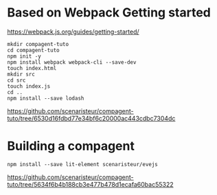 
# Based on Webpack Getting started

https://webpack.js.org/guides/getting-started/

```
mkdir compagent-tuto
cd compagent-tuto
npm init -y
npm install webpack webpack-cli --save-dev
touch index.html
mkdir src
cd src
touch index.js
cd ..
npm install --save lodash
```

https://github.com/scenaristeur/compagent-tuto/tree/6530d16fdbd77e34bf6c20000ac443cdbc7304dc


# Building a compagent
```
npm install --save lit-element scenaristeur/evejs
```

https://github.com/scenaristeur/compagent-tuto/tree/5634f6b4b188cb3e477b478d1ecafa60bac55322
